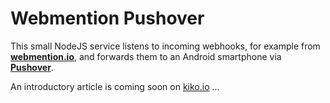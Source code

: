 # Webmention Pushover

This small NodeJS service listens to incoming webhooks, for example from **[webmention.io](https://webmention.io/)**, and forwards them to an Android smartphone via **[Pushover](https://pushover.net/)**.

An introductory article is coming soon on [kiko.io](https://kiko.io) ...

